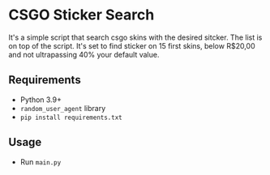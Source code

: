 # CSGO Sticker Search
It's a simple script that search csgo skins with the desired sitcker. The list is on top of the script. It's set to find sticker on 15 first skins, below R$20,00 and not ultrapassing 40% your default value.

## Requirements

- Python 3.9+
- ```random_user_agent``` library
- ```pip install requirements.txt```

## Usage
- Run ```main.py```